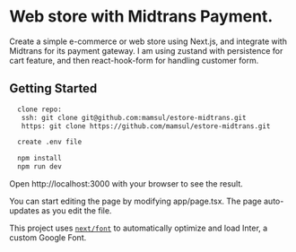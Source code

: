 # Web store with Midtrans Payment.

Create a simple e-commerce or web store using Next.js, and integrate with Midtrans for its payment gateway.
I am using zustand with persistence for cart feature, and then react-hook-form for handling customer form.

## Getting Started

```bash
  clone repo:
   ssh: git clone git@github.com:mamsul/estore-midtrans.git
   https: git clone https://github.com/mamsul/estore-midtrans.git

  create .env file

  npm install
  npm run dev

```

Open http://localhost:3000 with your browser to see the result.

You can start editing the page by modifying app/page.tsx. The page auto-updates as you edit the file.

This project uses [`next/font`](https://nextjs.org/docs/basic-features/font-optimization) to automatically optimize and load Inter, a custom Google Font.
